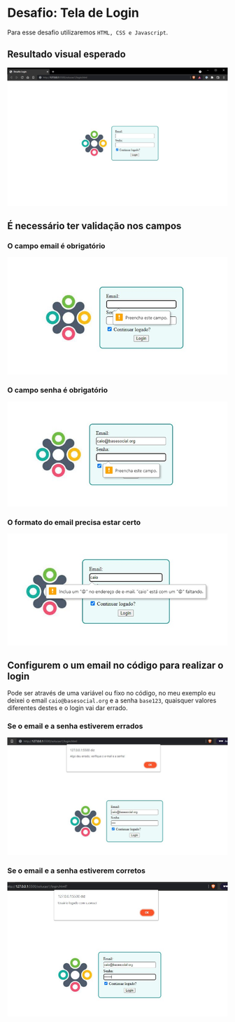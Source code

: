 # Desafio: Tela de Login
Para esse desafio utilizaremos `HTML, CSS e Javascript`.

## Resultado visual esperado
![Resultado visual esperado](imagens/desafio_login_1.jpg)

## É necessário ter validação nos campos

### O campo email é obrigatório
![O campo email é obrigatório](imagens/desafio_login_2.jpg)

### O campo senha é obrigatório
![O campo senha é obrigatório](imagens/desafio_login_4.jpg)

### O formato do email precisa estar certo
![O formato do email precisa estar certo](imagens/desafio_login_3.jpg)

## Configurem o um email no código para realizar o login
Pode ser através de uma variável ou fixo no código, no meu exemplo eu deixei o email `caio@basesocial.org` e a senha `base123`, quaisquer valores diferentes destes e o login vai dar errado.

### Se o email e a senha estiverem errados
![Se o email e a senha estiverem errados](imagens/desafio_login_5.jpg)

### Se o email e a senha estiverem corretos
![Se o email e a senha estiverem corretos](imagens/desafio_login_6.jpg)
